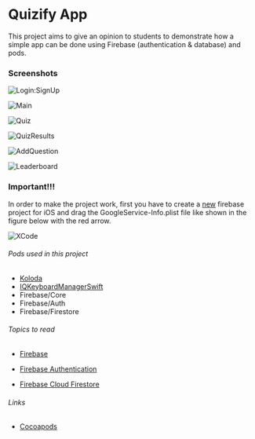 # Quizify App

This project aims to give an opinion to students to demonstrate how a simple app can be done using Firebase (authentication & database) and pods.

### Screenshots

![Login:SignUp](./Assets/Login:SignUp.png)

![Main](./Assets/Main.png)

![Quiz](./Assets/Quiz.png)

![QuizResults](./Assets/QuizResults.png)

![AddQuestion](./Assets/AddQuestion.png)

![Leaderboard](./Assets/Leaderboard.png)



### Important!!!

In order to make the project work, first you have to create a [new](https://console.firebase.google.com/) firebase project for iOS and drag the GoogleService-Info.plist file like shown in the figure below with the red arrow.

![XCode](./Assets/XCode.png)

###### Pods used in this project

* [Koloda](https://github.com/Yalantis/Koloda)
* [IQKeyboardManagerSwift](https://github.com/hackiftekhar/IQKeyboardManager)
* Firebase/Core
* Firebase/Auth
* Firebase/Firestore

###### Topics to read

* [Firebase](https://firebase.google.com/)

* [Firebase Authentication](https://firebase.google.com/docs/auth/)
* [Firebase Cloud Firestore](https://firebase.google.com/docs/firestore/)

###### Links

* [Cocoapods](https://cocoapods.org/)

 